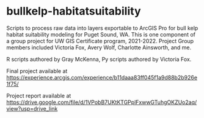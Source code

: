 # bullkelp-habitatsuitability
Scripts to process raw data into layers exportable to ArcGIS Pro for bull kelp habitat suitability modeling for Puget Sound, WA. This is one component of a group project for UW GIS Certificate program, 2021-2022. Project Group members included Victoria Fox, Avery Wolf, Charlotte Ainsworth, and me.

R scripts authored by Gray McKenna, Py scripts authored by Victoria Fox.

Final project available at https://experience.arcgis.com/experience/b11daaa83ff045f1a9d88b2b926e1f75/

Project report available at https://drive.google.com/file/d/1VPobB7UKtKTGPplFxwwGTuhgOKZUo2aq/view?usp=drive_link
